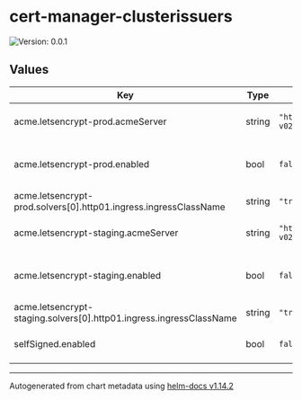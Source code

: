 # cert-manager-clusterissuers

![Version: 0.0.1](https://img.shields.io/badge/Version-0.0.1-informational?style=flat-square)

## Values

| Key | Type | Default | Description |
|-----|------|---------|-------------|
| acme.letsencrypt-prod.acmeServer | string | `"https://acme-v02.api.letsencrypt.org/directory"` | acmeServer target for letsencrypt-prod |
| acme.letsencrypt-prod.enabled | bool | `false` | Enable "letsencrypt-prod" as an available cert type |
| acme.letsencrypt-prod.solvers[0].http01.ingress.ingressClassName | string | `"traefik"` | ingressClassName to be available for |
| acme.letsencrypt-staging.acmeServer | string | `"https://acme-staging-v02.api.letsencrypt.org/directory"` | acmeServer target for letsencrypt-staging |
| acme.letsencrypt-staging.enabled | bool | `false` | Enable "letsencrypt-staging" as an available cert type |
| acme.letsencrypt-staging.solvers[0].http01.ingress.ingressClassName | string | `"traefik"` | ingressClassName to be available for |
| selfSigned.enabled | bool | `false` | Enable "selfsigned" as an available cert type |

----------------------------------------------
Autogenerated from chart metadata using [helm-docs v1.14.2](https://github.com/norwoodj/helm-docs/releases/v1.14.2)
